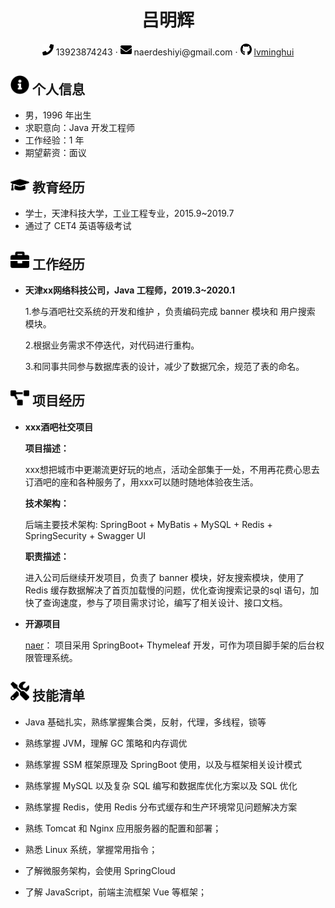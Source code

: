 
 <center>
     <h1>吕明辉</h1>
     <div>
         <span>
             <img src="assets/phone-solid.svg" width="18px">
             13923874243
         </span>
         ·
         <span>
             <img src="assets/envelope-solid.svg" width="18px">
             naerdeshiyi@gmail.com
         </span>
         ·
         <span>
             <img src="assets/github-brands.svg" width="18px">
             <a href="https://github.com/lvminghui">lvminghui</a>
         </span>
     </div>
 </center>

 ## <img src="assets/info-circle-solid.svg" width="30px"> 个人信息 

 - 男，1996 年出生
 - 求职意向：Java 开发工程师
 - 工作经验：1 年
 - 期望薪资：面议

## <img src="assets/graduation-cap-solid.svg" width="30px"> 教育经历

- 学士，天津科技大学，工业工程专业，2015.9~2019.7
- 通过了 CET4 英语等级考试

## <img src="assets/briefcase-solid.svg" width="30px"> 工作经历

- **天津xx网络科技公司，Java 工程师，2019.3~2020.1**

  1.参与酒吧社交系统的开发和维护 ，负责编码完成 banner 模块和 用户搜索 模块。

  2.根据业务需求不停迭代，对代码进行重构。

  3.和同事共同参与数据库表的设计，减少了数据冗余，规范了表的命名。

## <img src="assets/project-diagram-solid.svg" width="30px"> 项目经历

- **xxx酒吧社交项目**

  **项目描述：**

  xxx想把城市中更潮流更好玩的地点，活动全部集于一处，不用再花费心思去订酒吧的座和各种服务了，用xxx可以随时随地体验夜生活。

  **技术架构：**

  后端主要技术架构: SpringBoot + MyBatis + MySQL + Redis + SpringSecurity + Swagger UI 

  **职责描述：**

  进入公司后继续开发项目，负责了 banner 模块，好友搜索模块，使用了 Redis 缓存数据解决了首页加载慢的问题，优化查询搜索记录的sql 语句，加快了查询速度，参与了项目需求讨论，编写了相关设计、接口文档。

- **开源项目**

  [naer](https://github.com/lvminghui/naer--SpringBoot-learning)： 项目采用 SpringBoot+ Thymeleaf 开发，可作为项目脚手架的后台权限管理系统。

## <img src="assets/tools-solid.svg" width="30px"> 技能清单

- Java 基础扎实，熟练掌握集合类，反射，代理，多线程，锁等

* 熟练掌握 JVM，理解 GC 策略和内存调优

* 熟练掌握  SSM 框架原理及 SpringBoot 使用，以及与框架相关设计模式
* 熟练掌握 MySQL 以及复杂 SQL 编写和数据库优化方案以及 SQL 优化
* 熟练掌握 Redis，使用 Redis 分布式缓存和生产环境常见问题解决方案
* 熟练 Tomcat 和 Nginx 应用服务器的配置和部署；
* 熟悉 Linux 系统，掌握常用指令；
* 了解微服务架构，会使用 SpringCloud 
* 了解 JavaScript，前端主流框架 Vue 等框架；
